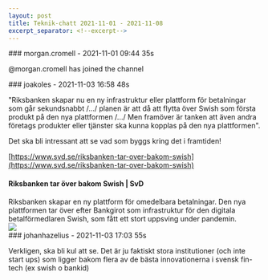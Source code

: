 ```yaml
---
layout: post
title: Teknik-chatt 2021-11-01 - 2021-11-08
excerpt_separator: <!--excerpt-->
---
```

<section class="message" markdown="1">
### morgan.cromell - 2021-11-01 09:44 35s

@morgan.cromell has joined the channel
</section>
<section class="message" markdown="1">
### joakoles - 2021-11-03 16:58 48s

"Riksbanken skapar nu en ny infrastruktur eller plattform för betalningar som går sekundsnabbt /.../ planen är att då att flytta över Swish som första produkt på den nya plattformen /.../ Men framöver är tanken att även andra företags produkter eller tjänster ska kunna kopplas på den nya plattformen".

Det ska bli intressant att se vad som byggs kring det i framtiden!

[https://www.svd.se/riksbanken-tar-over-bakom-swish](https://www.svd.se/riksbanken-tar-over-bakom-swish)

<div class="attachment"><h4>Riksbanken tar över bakom Swish | SvD</h4><div class="text">Riksbanken skapar en ny plattform för omedelbara betalningar. Den nya plattformen tar över efter Bankgirot som infrastruktur för den digitala betalförmedlaren Swish, som fått ett stort uppsving under pandemin.</div>
<a href="https://www.svd.se/riksbanken-tar-over-bakom-swish"><img src="https://svd.vgc.no/v2/images/59556f02-653a-491b-93fc-7324a3be862b?h=630&q=80&upscale=true&w=1200&s=f733dba0b77054dbd16b5a1cc376a9a79f140845" fallback="Riksbanken tar över bakom Swish | SvD"/></a></div>
    
</section>
<section class="message" markdown="1">
### johanhazelius - 2021-11-03 17:03 55s

Verkligen, ska bli kul att se. Det är ju faktiskt stora institutioner (och inte start ups) som ligger bakom flera av de bästa innovationerna i svensk fin-tech (ex swish o bankid)

<!--excerpt-->
</section>